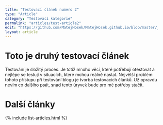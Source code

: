 ```yaml
---
title: "Testovací článek numero 2"
type: "Article"
category: "Testovací kategorie"
permalink: "articles/test-article2"
edit: "https://github.com/MatejHosek/MatejHosek.github.io/blob/master/_posts/2023-08-31-test_article2.md"
layout: article
---
```


# Toto je druhý testovací článek

Testování je složitý proces. Je totiž mnoho věcí, které potřebují otestovat a nejlépe se testují v situacích, které mohou reálně nastat. Největší problém tohoto přístupu při testování blogu je tvorba testovacích článků. Už opravdu nevím co dalšího psát, snad tento úryvek bude pro mé potřeby stačit.

# Další články
{% include list-articles.html %}
